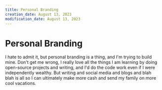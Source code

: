 ```yaml
---
title: Personal Branding
creation_date: August 13, 2023
modification_date: August 13, 2023
---
```



# Personal Branding
I hate to admit it, but personal branding is a thing, and I'm trying to build mine. Don't get me wrong, I really love all the things I am learning by doing open-source projects and writing, and I'd do the code work even if I were independently wealthy. But writing and social media and blogs and blah blah is all so I can ultimately make more cash and send my family on more cool vacations.
